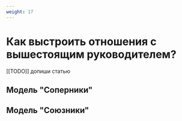 ```yaml
---
weight: 17
---
```

# Как выстроить отношения с вышестоящим руководителем?

[[TODO]] допиши статью

## Модель "Соперники"


## Модель "Союзники"